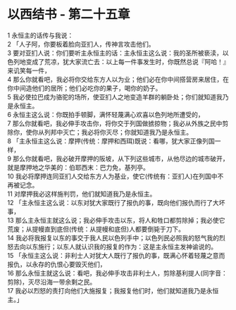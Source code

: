 # 以西结书 - 第二十五章
  
 1 永恒主的话传与我说：  
 2 「人子阿，你要板着脸向亚扪人，传神言攻击他们。  
 3 要对亚扪人说：你们要听主永恒主的话：主永恒主这么说：我的圣所被亵渎，以色列地变成了荒凉，犹大家流亡去：以上每一件事发生时，你既然总说『阿哈！』来讥笑每一件，  
 4 那么你就看吧，我必将你交给东方人以为业；他们必在你中间搭营房来居住，在你中间造他们的居所；他们必吃你的果子，喝你的奶子。  
 5 我必使拉巴成为骆驼的场所，使亚扪人之地变造羊群的躺卧处；你们就知道我乃是永恒主。  
 6 永恒主这么说：你既拍手顿脚，满怀轻蔑满心欢喜以色列地所遭受的，  
 7 那么你就看吧，我必伸手攻击你，将你交于列国做掳掠物；我必从外族之民中剪除你，使你从列邦中灭亡；我必将你灭尽；你就知道我乃是永恒主。  
 8 「主永恒主这么说：摩押(传统：摩押和西珥)既说：看哪，犹大家正像列国一样，  
 9 那么你就看吧，我必破开摩押的阪坡，从下列这些城市，从他尽边的城市破开，就是摩押地之华美的：伯耶西末：巴力免，基列亭。  
 10 我必将摩押连同亚扪人交给东方人为基业，使它(传统有：亚扪人)在列国中不再被记念。  
 11 对摩押我必这样施判罚，他们就知道我乃是永恒主。  
 12 「主永恒主这么说：以东对犹大家既行了报仇的事，既向他们报仇而行了大坏事，  
 13 那么主永恒主就这么说；我必伸手攻击以东，将人和牲口都剪除掉；我必使它荒废；从提幔直到底但(传统：从提幔和底但)人都要倒毙于刀下。  
 14 我必将我报复以东的事交于我人民以色列手中；以色列民必照我的怒气我的烈怒去向以东施行；以东人就认识我的报复的作为：这是主永恒主发神谕说的。  
 15 「永恒主这么说：非利士人对犹大人既行了报仇的事，既满心怀着轻蔑之意而报仇，以永存的仇恨心要毁灭他们，  
 16 那么永恒主就这么说：看吧，我必伸手攻击非利士人，剪除基利提人(同字音：剪除)，灭尽沿海一带余剩之民。  
 17 我必以烈怒的责打向他们大施报复；我报复他们时，他们就知道我乃是永恒主。」